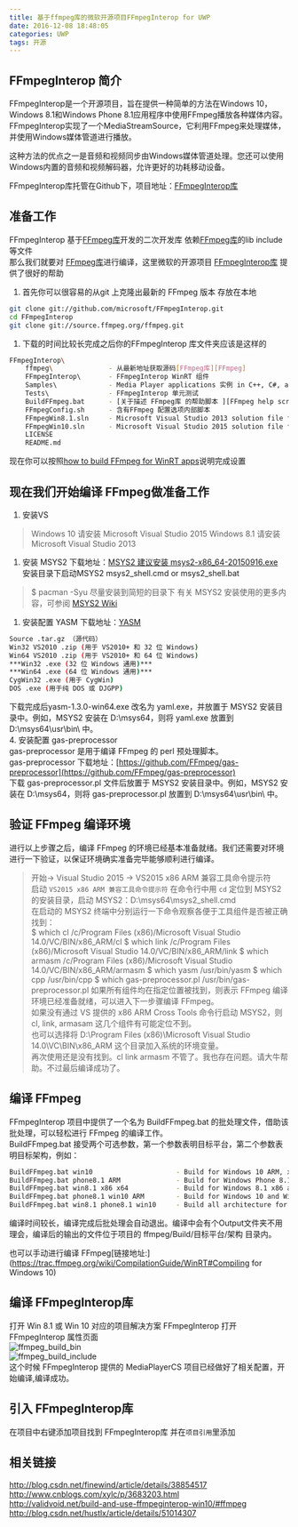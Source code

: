 ```yaml
---
title: 基于ffmpeg库的微软开源项目FFmpegInterop for UWP  
date: 2016-12-08 18:48:05  
categories: UWP  
tags: 开源  
---
```


## FFmpegInterop 简介

FFmpegInterop是一个开源项目，旨在提供一种简单的方法在Windows 10，Windows 8.1和Windows Phone 8.1应用程序中使用FFmpeg播放各种媒体内容。 FFmpegInterop实现了一个MediaStreamSource，它利用FFmpeg来处理媒体，并使用Windows媒体管道进行播放。  

这种方法的优点之一是音频和视频同步由Windows媒体管道处理。您还可以使用Windows内置的音频和视频解码器，允许更好的功耗移动设备。  

FFmpegInterop库托管在Github下，项目地址：[FFmpegInterop库][FFmpegInterop]
<!-- more -->
## 准备工作  

FFmpegInterop 基于[FFmpeg库][FFmpeg]开发的二次开发库 依赖[FFmpeg库][FFmpeg]的lib include 等文件  
那么我们就要对 [FFmpeg库][FFmpeg]进行编译，这里微软的开源项目 [FFmpegInterop库][FFmpegInterop] 提供了很好的帮助  

1. 首先你可以很容易的从git 上克隆出最新的 FFmpeg 版本 存放在本地

  ``` bash
  git clone git://github.com/microsoft/FFmpegInterop.git
  cd FFmpegInterop
  git clone git://source.ffmpeg.org/ffmpeg.git
  ```

1. 下载的时间比较长完成之后你的FFmpegInterop 库文件夹应该是这样的

  ``` bash
  FFmpegInterop\
      ffmpeg\              - 从最新地址获取源码[FFmpeg库][FFmpeg]
      FFmpegInterop\       - FFmpegInterop WinRT 组件
      Samples\             - Media Player applications 实例 in C++, C#, and JavaScript
      Tests\               - FFmpegInterop 单元测试
      BuildFFmpeg.bat      - [关于描述 FFmpeg库 的帮助脚本 ][FFmpeg help script]
      FFmpegConfig.sh      - 含有FFmpeg 配置选项内部脚本
      FFmpegWin8.1.sln     - Microsoft Visual Studio 2013 solution file for Windows 8.1 and Windows Phone 8.1 解决方案
      FFmpegWin10.sln      - Microsoft Visual Studio 2015 solution file for Windows 10 解决方案
      LICENSE
      README.md
  ```

现在你可以按照[how to build FFmpeg for WinRT apps][FFmpeg help script]说明完成设置

## 现在我们开始编译 FFmpeg做准备工作  

1. 安装VS  

> Windows 10 请安装 ​Microsoft Visual Studio 2015
> Windows 8.1 请安装 ​Microsoft Visual Studio 2013

1. 安装 MSYS2  下载地址：[MSYS2 建议安装 msys2-x86_64-20150916.exe](https://sourceforge.net/projects/msys2/files/Base/x86_64/)  
安装目录下启动MSYS2 msys2_shell.cmd or msys2_shell.bat  

> $ pacman -Syu
> 尽量安装到简短的目录下
> 有关 MSYS2 安装使用的更多内容，可参阅 [MSYS2 Wiki][MSYS2]

1. 安装配置 YASM  下载地址：[YASM][YASM]  

``` bash
Source .tar.gz （源代码）
Win32 VS2010 .zip (用于 VS2010+ 和 32 位 Windows)
Win64 VS2010 .zip (用于 VS2010+ 和 64 位 Windows)
***Win32 .exe (32 位 Windows 通用)***
***Win64 .exe (64 位 Windows 通用)***
CygWin32 .exe (用于 CygWin)
DOS .exe (用于纯 DOS 或 DJGPP)
```

下载完成后yasm-1.3.0-win64.exe 改名为 yaml.exe，并放置于 MSYS2 安装目录中。例如，MSYS2 安装在 D:\msys64，则将 yaml.exe 放置到 D:\msys64\usr\bin\ 中。  
4. 安装配置 gas-preprocessor  
gas-preprocessor 是用于编译 FFmpeg 的 perl 预处理脚本。  
gas-preprocessor 下载地址：[https://github.com/FFmpeg/gas-preprocessor](https://github.com/FFmpeg/gas-preprocessor)  
下载 gas-preprocessor.pl 文件后放置于 MSYS2 安装目录中。例如，MSYS2 安装在 D:\msys64，则将 gas-preprocessor.pl 放置到 D:\msys64\usr\bin\ 中。  

## 验证 FFmpeg 编译环境  

进行以上步骤之后，编译 FFmpeg 的环境已经基本准备就绪。我们还需要对环境进行一下验证，以保证环境确实准备完毕能够顺利进行编译。  
> 开始-> Visual Studio 2015 -> VS2015 x86 ARM 兼容工具命令提示符  
启动 `VS2015 x86 ARM 兼容工具命令提示符` 在命令行中用 `cd` 定位到 MSYS2 的安装目录，启动 MSYS2：D:\msys64\msys2_shell.cmd  
在启动的 MSYS2 终端中分别运行一下命令观察各便于工具组件是否被正确找到：  
> $ which cl
> /c/Program Files (x86)/Microsoft Visual Studio 14.0/VC/BIN/x86_ARM/cl
> $ which link
> /c/Program Files (x86)/Microsoft Visual Studio 14.0/VC/BIN/x86_ARM/link
> $ which armasm
> /c/Program Files (x86)/Microsoft Visual Studio 14.0/VC/BIN/x86_ARM/armasm
> $ which yasm
> /usr/bin/yasm
> $ which cpp
> /usr/bin/cpp
> $ which gas-preprocessor.pl
> /usr/bin/gas-preprocessor.pl
如果所有组件均在指定位置被找到，则表示 FFmpeg 编译环境已经准备就绪，可以进入下一步骤编译 FFmpeg。  
如果没有通过 VS 提供的 x86 ARM Cross Tools 命令行启动 MSYS2，则 cl, link, armasam 这几个组件有可能定位不到。  
也可以选择将 D:\Program Files (x86)\Microsoft Visual Studio 14.0\VC\BIN\x86_ARM 这个目录加入系统的环境变量。  
再次使用还是没有找到。cl link armasm 不管了。我也存在问题。请大牛帮助。不过最后编译成功了。

## 编译 FFmpeg  

FFmpegInterop 项目中提供了一个名为 BuildFFmpeg.bat 的批处理文件，借助该批处理，可以轻松进行 FFmpeg 的编译工作。  
BuildFFmpeg.bat 接受两个可选参数，第一个参数表明目标平台，第二个参数表明目标架构，例如：

``` bash
BuildFFmpeg.bat win10                     - Build for Windows 10 ARM, x64, and x86
BuildFFmpeg.bat phone8.1 ARM              - Build for Windows Phone 8.1 ARM only
BuildFFmpeg.bat win8.1 x86 x64            - Build for Windows 8.1 x86 and x64 only
BuildFFmpeg.bat phone8.1 win10 ARM        - Build for Windows 10 and Windows Phone 8.1 ARM only
BuildFFmpeg.bat win8.1 phone8.1 win10     - Build all architecture for all target platform
```

编译时间较长，编译完成后批处理会自动退出。编译中会有个Output文件夹不用理会，编译后的输出的文件位于项目的 ffmpeg/Build/目标平台/架构 目录内。  

也可以手动进行编译 FFmpeg[链接地址:](<https://trac.ffmpeg.org/wiki/CompilationGuide/WinRT#Compiling> for Windows 10)

## 编译 FFmpegInterop库  

打开 Win 8.1 或 Win 10 对应的项目解决方案 FFmpegInterop
打开 FFmpegInterop 属性页面  
![ffmpeg_build_bin](/images/ffmpeg_build_bin.png)  
![ffmpeg_build_include](/images/ffmpeg_build_include.png)  
这个时候 FFmpegInterop 提供的 MediaPlayerCS 项目已经做好了相关配置，开始编译,编译成功。

## 引入 FFmpegInterop库

在项目中右键添加项目找到 FFmpegInterop库 并在`项目引用`里添加  

## 相关链接

<http://blog.csdn.net/finewind/article/details/38854517>  
<http://www.cnblogs.com/xylc/p/3683203.html>  
<http://validvoid.net/build-and-use-ffmpeginterop-win10/#ffmpeg>  
<http://blog.csdn.net/hustlx/article/details/51014307>

[YASM]:http://yasm.tortall.net/
[MSYS2]:http://msys2.github.io/
[FFmpeg]:https://github.com/FFmpeg/FFmpeg
[FFmpegInterop]:https://github.com/Microsoft/FFmpegInterop
[FFmpeg help script]:https://trac.ffmpeg.org/wiki/CompilationGuide/WinRT
